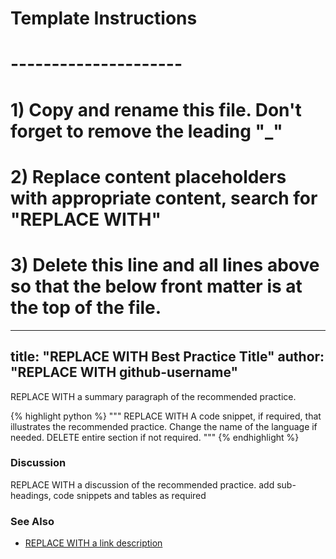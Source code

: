 # Template Instructions
# ---------------------
# 1) Copy and rename this file. Don't forget to remove the leading "_" 
# 2) Replace content placeholders with appropriate content, search for "REPLACE WITH"
# 3) Delete this line and all lines above so that the below front matter is at the top of the file. 
---
title: "REPLACE WITH Best Practice Title"
author: "REPLACE WITH github-username"
---

REPLACE WITH a summary paragraph of the recommended practice.

{% highlight python %}
    """
    REPLACE WITH A code snippet, if required, that illustrates the recommended practice. Change the name of the language if needed. DELETE entire section if not required.
    """
{% endhighlight %}

### Discussion 

REPLACE WITH a discussion of the recommended practice. add sub-headings, code snippets and tables as required

### See Also

- [REPLACE WITH a link description](http://www.google.com) 
